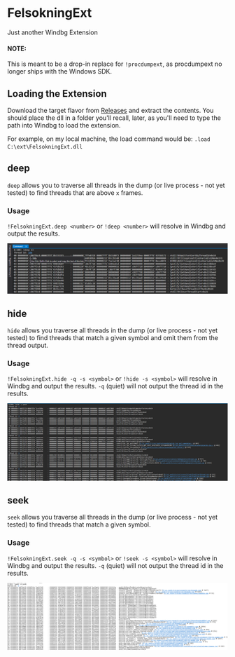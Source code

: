 # FelsokningExt
Just another Windbg Extension

#### NOTE:
This is meant to be a drop-in replace for `!procdumpext`, as procdumpext no longer ships with the Windows SDK.

## Loading the Extension
Download the target flavor from [Releases](https://github.com/felsokning/FelsokningExt/releases) and extract the contents. You should place the dll in a folder you'll recall, later, as you'll need to type the path into Windbg to load the extension.

For example, on my local machine, the load command would be: `.load C:\ext\FelsokningExt.dll`

## deep
`deep` allows you to traverse all threads in the dump (or live process - not yet tested) to find threads that are above `x` frames.

### Usage
`!FelsokningExt.deep <number>` or `!deep <number>` will resolve in Windbg and output the results.

![Image showing thread hypelink](./images/thread_hyperlink.PNG)

## hide
`hide` allows you traverse all threads in the dump (or live process - not yet tested) to find threads that match a given symbol and omit them from the thread output.

### Usage
`!FelsokningExt.hide -q -s <symbol>` or `!hide -s <symbol>` will resolve in Windbg and output the results. `-q` (quiet) will not output the thread id in the results.

![Image showing seek](./images/hide.png)

## seek
`seek` allows you traverse all threads in the dump (or live process - not yet tested) to find threads that match a given symbol.

### Usage
`!FelsokningExt.seek -q -s <symbol>` or `!seek -s <symbol>` will resolve in Windbg and output the results. `-q` (quiet) will not output the thread id in the results.

![Image showing seek](./images/seek.png)
